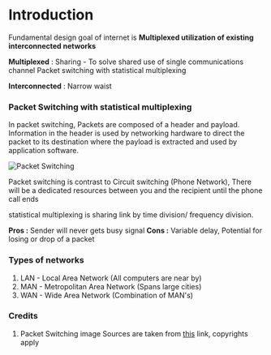 # Introduction

Fundamental design goal of internet is **Multiplexed utilization of existing interconnected networks**

**Multiplexed** : Sharing - To solve shared use of single communications channel 
Packet switching with statistical multiplexing

**Interconnected** : 
Narrow waist


### Packet Switching with statistical multiplexing

In packet switching, Packets are composed of a header and payload. Information in the header is used by networking hardware to direct the packet to its destination where the payload is extracted and used by application software.

![Packet Switching](https://upload.wikimedia.org/wikipedia/commons/f/f6/Packet_Switching.gif)

Packet switching is contrast to Circuit switching (Phone Network), There will be a dedicated resources between you and the recipient until the phone call ends

statistical multiplexing is sharing link by time division/ frequency division. 

**Pros :** Sender will never gets busy signal
**Cons :** Variable delay, Potential for losing or drop of a packet

### Types of networks

1. LAN - Local Area Network (All computers are near by)
2. MAN - Metropolitan Area Network (Spans large cities)
3. WAN - Wide Area Network (Combination of MAN's)

### Credits

1. Packet Switching image Sources are taken from [this](https://en.wikipedia.org/wiki/File:Packet_Switching.gif) link, copyrights apply